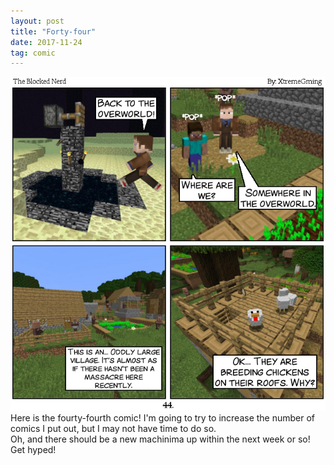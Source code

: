```yaml
---
layout: post
title: "Forty-four"
date: 2017-11-24
tag: comic
---
```

<img src="/comics/Comic44.png" alt="44" class="inline" />
Here is the fourty-fourth comic! I'm going to try to increase the number of comics I put out, but I may not have time to do so. <br>
Oh, and there should be a new machinima up within the next week or so! Get hyped!
